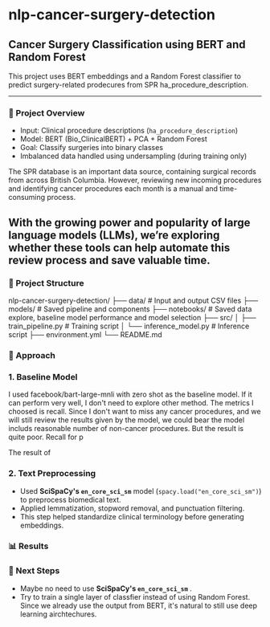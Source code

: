 # nlp-cancer-surgery-detection

## Cancer Surgery Classification using BERT and Random Forest

This project uses BERT embeddings and a Random Forest classifier to predict surgery-related prodecures from SPR ha_procedure_description.

---

### 🚀 Project Overview

- Input: Clinical procedure descriptions (`ha_procedure_description`)
- Model: BERT (Bio_ClinicalBERT) + PCA + Random Forest
- Goal: Classify surgeries into binary classes
- Imbalanced data handled using undersampling (during training only)

The SPR database is an important data source, containing surgical records from across British Columbia. However, reviewing new incoming procedures and identifying cancer procedures each month is a manual and time-consuming process.

With the growing power and popularity of large language models (LLMs), we’re exploring whether these tools can help automate this review process and save valuable time.
---

### 🧱 Project Structure

nlp-cancer-surgery-detection/
├── data/ # Input and output CSV files
├── models/ # Saved pipeline and components
├── notebooks/ # Saved data explore, baseline model performance and model selection
├── src/
│ ├── train_pipeline.py # Training script
│ └── inference_model.py # Inference script
├── environment.yml
└── README.md

### 🔬 Approach

### 1. **Baseline Model**
I used facebook/bart-large-mnli with zero shot as the baseline model. If it can perform very well, I don't need to explore other method. The metrics I choosed is recall. Since I don't want to miss any cancer procedures, and we will still review the results given by the model, we could bear the model includs reasonable number of non-cancer procedures. But the result is quite poor. Recall for p

The result of 

### 2. **Text Preprocessing**
- Used **SciSpaCy's `en_core_sci_sm`** model (`spacy.load("en_core_sci_sm")`) to preprocess biomedical text.
- Applied lemmatization, stopword removal, and punctuation filtering.
- This step helped standardize clinical terminology before generating embeddings.

### 📊 Results


### 🚀 Next Steps

- Maybe no need to use **SciSpaCy's `en_core_sci_sm`** .
- Try to train a single layer of classfier instead of using Random Forest. Since we already use the output from BERT, it's natural to still use deep learning airchtechures. 